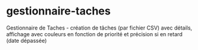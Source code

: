 # gestionnaire-taches
Gestionnaire de Taches - création de tâches (par fichier CSV) avec détails, affichage avec couleurs en fonction de priorité et précision si en retard (date dépassée)
